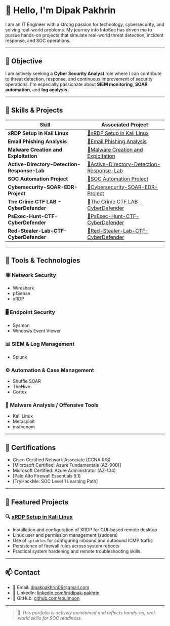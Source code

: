 # 👋 Hello, I'm **Dipak Pakhrin**

I am an IT Engineer with a strong passion for technology, cybersecurity, and solving real-world problems. My journey into InfoSec has driven me to pursue hands-on projects that simulate real-world threat detection, incident response, and SOC operations.

---

## 🎯 Objective

I am actively seeking a **Cyber Security Analyst** role where I can contribute to threat detection, response, and continuous improvement of security operations. I'm especially passionate about **SIEM monitoring**, **SOAR automation**, and **log analysis**.

---

## 🧠 Skills & Projects

| Skill | Associated Project |
|-------|--------------------|
| **xRDP Setup in Kali Linux** | [🔗xRDP Setup in Kali Linux](https://github.com/soulmoon/xRDP-Setup) |
| **Email Phishing Analysis** | [🔗Email Phishing Analysis](https://github.com/soulmoon/Email-Phishing-Analysis) |
| **Malware Creation and Exploitation** | [🔗Malware Creation and Exploitation](https://github.com/soulmoon/Malware-Creation-and-Exploitation-using-Kali-and-Log-Analysis-using-Splunk) | 
| **Active-Directory-Detection-Response-Lab** | [🔗Active-Directory-Detection-Response-Lab](https://github.com/soulmoon/Active-Directory-Detection-Response-Lab) |
| **SOC Automation Project** | [🔗SOC Automation Project](https://github.com/soulmoon/SOC-Automation-Project) |
| **Cybersecurity-SOAR-EDR-Project** | [🔗Cybersecurity-SOAR-EDR-Project](https://github.com/soulmoon/Cybersecurity-SOAR-EDR-Project) | 
| **The Crime CTF LAB - CyberDefender** | [🔗The Crime CTF LAB - CyberDefender](https://github.com/soulmoon/The-Crime-CTF-lab---CyberDefender) | 
| **PsExec-Hunt-CTF-CyberDefender** | [🔗PsExec-Hunt-CTF-CyberDefender](https://github.com/soulmoon/Psexec-Hunt) | 
| **Red-Stealer-Lab-CTF-CyberDefender** | [🔗Red-Stealer-Lab-CTF-CyberDefender](https://github.com/soulmoon/Red-Stealer-Lab) |
---

## 🧰 Tools & Technologies

### 🕸️ Network Security
- Wireshark
- pfSense
- xRDP

### 🖥️ Endpoint Security
- Sysmon
- Windows Event Viewer

### 📊 SIEM & Log Management
- Splunk


### ⚙️ Automation & Case Management
- Shuffle SOAR
- TheHive
- Cortex

### 🧪 Malware Analysis / Offensive Tools
- Kali Linux
- Metasploit
- msfvenom


---

## 📜 Certifications

- Cisco Certified Network Associate (CCNA R/S)
- [Microsoft Certified: Azure Fundamentals (AZ-900)]
- Microsoft Certified: Azure Administrator (AZ-104)
- [Palo Alto Firewall Essentials 9.1]
- [TryHackMe: SOC Level 1 Learning Path]
  

---

## 📂 Featured Projects

### 🔍 [xRDP Setup in Kali Linux](https://github.com/soulmoon/xRDP-Setup)
- Installation and configuration of XRDP for GUI-based remote desktop
- Linux user and permission management (sudoers)
- Use of `iptables` for configuring inbound and outbound ICMP traffic
- Persistence of firewall rules across system reboots
- Practical system hardening and remote troubleshooting skills

---

## 📫 Contact

- 📧 Email: dipakpakhrin06@gmail.com 
- 💼 LinkedIn: [linkedin.com/in/dipak-pakhrin](https://www.linkedin.com/in/dipak-pakhrin)  
- 📁 GitHub: [github.com/soulmoon](https://github.com/soulmoon)

---

> 🚨 *This portfolio is actively maintained and reflects hands-on, real-world skills for SOC readiness.*
